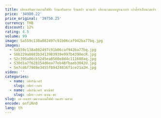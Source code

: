 ```yaml
---
title: เตียงเสริมความงามไฟฟ้า ร้านเสริมสวย ร้านสปา นวดเท้า เตียงนวดแบบบูรณาการ เก้าอี้ทําเล็บนวดเท้า
price: '34980.22'
price_original: '39750.25'
currency: THB
discount: 12%
rating: 4.5
volume: 99
image: Sa559c138a082497c91b06caf942ba77bq.jpg
images:
  - Sa559c138a082497c91b06caf942ba77bq.jpg
  - S8b229a8683b3413983939e997b4390ecR.jpg
  - S2c395a06cb5245ea8560e8d4c111608aq.jpg
  - S30d1a7f628154d6ea77eb48fbaeb3042U.jpg
  - Se7cd6f7989e3455f89424836f1ce21a2H.jpg
video: ''
categories:
  - name: เฟอร์นิเจอร์
    slug: เฟอร-เจอร
  - name: เฟอร์นิเจอร์ พาณิชย์
    slug: เฟอร-เจอร-พาณ-ชย
slug: เต-ยงเสร-มความงามไฟฟ-านเสร-มสวย
encode: onfiKn0
lang: th
---
```

  